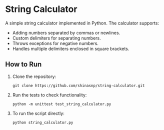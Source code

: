 # String Calculator

A simple string calculator implemented in Python. The calculator supports:
- Adding numbers separated by commas or newlines.
- Custom delimiters for separating numbers.
- Throws exceptions for negative numbers.
- Handles multiple delimiters enclosed in square brackets.

## How to Run

1. Clone the repository:
   ```
   git clone https://github.com/shinasnp/string-calculator.git
   ```
2. Run the tests to check functionality:
   ```
   python -m unittest test_string_calculator.py
   ```
3. To run the script directly:
   ```
   python string_calculator.py
   ```


